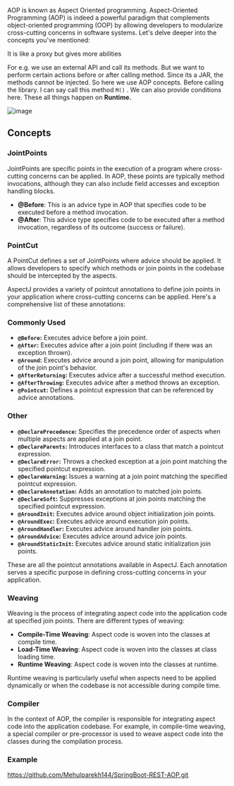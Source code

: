 AOP is known as Aspect Oriented programming. Aspect-Oriented Programming (AOP) is indeed a powerful paradigm that complements object-oriented programming (OOP) by allowing developers to modularize cross-cutting concerns in software systems. Let's delve deeper into the concepts you've mentioned:

It is like a proxy but gives more abilities

For e.g. we use an external API and call its methods. But we want to perform certain actions before or after calling method. Since its a JAR, the methods cannot be injected. So here we use AOP concepts.
Before calling the library. I can say call this method `M()`  . We can also provide conditions here. These all things happen on **Runtime.**

![image](https://github.com/Mehulparekh144/SpringBoot-REST-AOP/assets/72097117/e5d95ac5-fcd8-4749-8f22-8b82a90f5743)


## Concepts

### JointPoints

JointPoints are specific points in the execution of a program where cross-cutting concerns can be applied. In AOP, these points are typically method invocations, although they can also include field accesses and exception handling blocks.

- **@Before**: This is an advice type in AOP that specifies code to be executed before a method invocation.
- **@After**: This advice type specifies code to be executed after a method invocation, regardless of its outcome (success or failure).

### PointCut

A PointCut defines a set of JointPoints where advice should be applied. It allows developers to specify which methods or join points in the codebase should be intercepted by the aspects.

AspectJ provides a variety of pointcut annotations to define join points in your application where cross-cutting concerns can be applied. Here's a comprehensive list of these annotations:

### Commonly Used

- **`@Before`:** Executes advice before a join point.
- **`@After`:** Executes advice after a join point (including if there was an exception thrown).
- **`@Around`:** Executes advice around a join point, allowing for manipulation of the join point's behavior.
- **`@AfterReturning`:** Executes advice after a successful method execution.
- **`@AfterThrowing`:** Executes advice after a method throws an exception.
- **`@Pointcut`:** Defines a pointcut expression that can be referenced by advice annotations.

### Other

- **`@DeclarePrecedence`:** Specifies the precedence order of aspects when multiple aspects are applied at a join point.
- **`@DeclareParents`:** Introduces interfaces to a class that match a pointcut expression.
- **`@DeclareError`:** Throws a checked exception at a join point matching the specified pointcut expression.
- **`@DeclareWarning`:** Issues a warning at a join point matching the specified pointcut expression.
- **`@DeclareAnnotation`:** Adds an annotation to matched join points.
- **`@DeclareSoft`:** Suppresses exceptions at join points matching the specified pointcut expression.
- **`@AroundInit`:** Executes advice around object initialization join points.
- **`@AroundExec`:** Executes advice around execution join points.
- **`@AroundHandler`:** Executes advice around handler join points.
- **`@AroundAdvice`:** Executes advice around advice join points.
- **`@AroundStaticInit`:** Executes advice around static initialization join points.

These are all the pointcut annotations available in AspectJ. Each annotation serves a specific purpose in defining cross-cutting concerns in your application.

### Weaving

Weaving is the process of integrating aspect code into the application code at specified join points. There are different types of weaving:

- **Compile-Time Weaving**: Aspect code is woven into the classes at compile time.
- **Load-Time Weaving**: Aspect code is woven into the classes at class loading time.
- **Runtime Weaving**: Aspect code is woven into the classes at runtime.

Runtime weaving is particularly useful when aspects need to be applied dynamically or when the codebase is not accessible during compile time.

### Compiler

In the context of AOP, the compiler is responsible for integrating aspect code into the application codebase. For example, in compile-time weaving, a special compiler or pre-processor is used to weave aspect code into the classes during the compilation process.

### Example

https://github.com/Mehulparekh144/SpringBoot-REST-AOP.git
